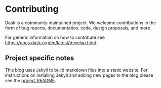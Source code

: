 # Contributing

Dask is a community maintained project. We welcome contributions in the form of bug reports, documentation, code, design proposals, and more.

For general information on how to contribute see https://docs.dask.org/en/latest/develop.html.

## Project specific notes

This blog uses Jekyll to build markdown files into a static website. For instructions on installing Jekyll and adding new pages
to the blog please see the [project README](https://github.com/dask/dask-blog/blob/gh-pages/README.md).

